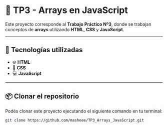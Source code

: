 # 🚀 TP3 - Arrays en JavaScript

Este proyecto corresponde al **Trabajo Práctico Nº3**, donde se trabajan conceptos de **arrays** utilizando **HTML**, **CSS** y **JavaScript**.

---

## 🧰 Tecnologías utilizadas

- 🌐 **HTML**
- 🎨 **CSS**
- 💻 **JavaScript**

---

## 📦 Clonar el repositorio

Podés clonar este proyecto ejecutando el siguiente comando en tu terminal:

```bash
git clone https://github.com/masheee/TP3_Arrays_JavaScript.git
